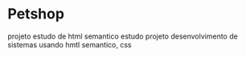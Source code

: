 # Petshop
 projeto estudo de html semantico
 estudo projeto desenvolvimento de sistemas usando hmtl semantico, css 
